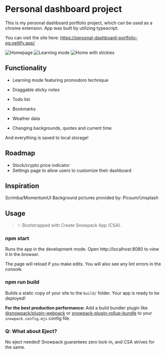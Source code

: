 # Personal dashboard project

This is my personal dashboard portfolio project, which can be used as a chrome extension. App was built by utilizing typescript.

You can visit the site here: https://personal-dashboard-portfolio-pg.netlify.app/

![Homepage](https://scontent.fbud7-3.fna.fbcdn.net/v/t1.15752-9/338662834_1657904294640488_601079988230398047_n.jpg?_nc_cat=109&ccb=1-7&_nc_sid=ae9488&_nc_ohc=xaNxpN3ip7IAX8RI3vn&_nc_ht=scontent.fbud7-3.fna&oh=03_AdSPiZP7ssntx9HI0smjiyq7Yq9FIbkG1lDGjDLeP68eTA&oe=645A269C)
![Learning mode](https://scontent.fbud7-3.fna.fbcdn.net/v/t1.15752-9/338775290_5917113645081006_5003421285850410695_n.jpg?_nc_cat=103&ccb=1-7&_nc_sid=ae9488&_nc_ohc=Zw4K54Y9UNQAX_vOeQ5&_nc_ht=scontent.fbud7-3.fna&oh=03_AdSRIqM8hnZN484DlvnHOP0wN6xsCz1ucseNAcE8MWy3ng&oe=645A2060)
![Home with stickies](https://scontent.fbud7-4.fna.fbcdn.net/v/t1.15752-9/338908304_934430287904388_613951149970296048_n.jpg?_nc_cat=104&ccb=1-7&_nc_sid=ae9488&_nc_ohc=K1tY3ejBKMkAX-EiUsz&_nc_ht=scontent.fbud7-4.fna&oh=03_AdTqHwfHtgrqxDWs_4cRGZ3SArULNXF6AmxOc1aBTCBjvQ&oe=645A2CD9)

## Functionality

- Learning mode featuring promodoro technique

- Draggable sticky notes

- Todo list

- Bookmarks

- Weather data

- Changing backgrounds, quotes and current time

And everything is saved to local storage!

## Roadmap

- Stock/crypto price indicator
- Settings page to allow users to customize their dashboard

## Inspiration

Scrimba/MomentumUI
Background pictures provided by: Picsum/Unsplash

## Usage

> ✨ Bootstrapped with Create Snowpack App (CSA).

### npm start

Runs the app in the development mode.
Open http://localhost:8080 to view it in the browser.

The page will reload if you make edits.
You will also see any lint errors in the console.

### npm run build

Builds a static copy of your site to the `build/` folder.
Your app is ready to be deployed!

**For the best production performance:** Add a build bundler plugin like [@snowpack/plugin-webpack](https://github.com/snowpackjs/snowpack/tree/main/plugins/plugin-webpack) or [snowpack-plugin-rollup-bundle](https://github.com/ParamagicDev/snowpack-plugin-rollup-bundle) to your `snowpack.config.mjs` config file.

### Q: What about Eject?

No eject needed! Snowpack guarantees zero lock-in, and CSA strives for the same.
